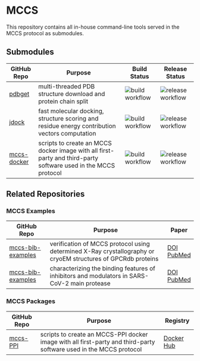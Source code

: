 # MCCS

This repository contains all in-house command-line tools served in the MCCS protocol as submodules.

## Submodules

|GitHub Repo|Purpose|Build Status|Release Status|
|-|-|-|-|
|[pdbget](https://github.com/fengzhiwei1288/pdbget)|multi-threaded PDB structure download and protein chain split|![build workflow](https://github.com/stcmz/pdbget/actions/workflows/build.yml/badge.svg)|![release workflow](https://github.com/stcmz/pdbget/actions/workflows/release.yml/badge.svg)|
|[jdock](https://github.com/fengzhiwei1288/jdock)|fast molecular docking, structure scoring and residue energy contribution vectors computation|![build workflow](https://github.com/stcmz/jdock/actions/workflows/build.yml/badge.svg)|![release workflow](https://github.com/stcmz/jdock/actions/workflows/release.yml/badge.svg)|
|[mccs-docker](https://github.com/fengzhiwei1288/mccs-docker)|scripts to create an MCCS docker image with all first-party and third-party software used in the MCCS protocol|![build workflow](https://github.com/stcmz/mccs-docker/actions/workflows/build.yml/badge.svg)|![release workflow](https://github.com/stcmz/mccs-docker/actions/workflows/release.yml/badge.svg)|


## Related Repositories

### MCCS Examples

|GitHub Repo|Purpose|Paper|
|-|-|-|
|[mccs-bib-examples](https://github.com/stcmz/mccs-bib-examples)|verification of MCCS protocol using determined X-Ray crystallography or cryoEM structures of GPCRdb proteins|[DOI](https://doi.org/10.1093/bib/bbaa239)<br/>[PubMed](https://pubmed.ncbi.nlm.nih.gov/33051641/)|
|[mccs-bib-examples](https://github.com/stcmz/mccs-jcim-protease)|characterizing the binding features of inhibitors and modulators in SARS-CoV-2 main protease|[DOI](https://doi.org/10.1093/bib/bbaa260)<br/>[PubMed](https://pubmed.ncbi.nlm.nih.gov/33078827/)|

### MCCS Packages

|GitHub Repo|Purpose|Registry|
|-|-|-|
|[mccs-PPI](https://github.com/fengzhiwei1288/MCCS-PPI)|scripts to create an MCCS-PPI docker image with all first-party and third-party software used in the MCCS protocol|[Docker Hub](https://github.com/fengzhiwei1288/MCCS-PPI)<br/>


